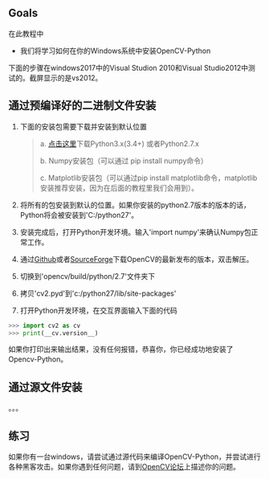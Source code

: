 ## Goals

在此教程中

* 我们将学习如何在你的Windows系统中安装OpenCV-Python

下面的步骤在windows2017中的Visual Studion 2010和Visual Studio2012中测试的。截屏显示的是vs2012。

## 通过预编译好的二进制文件安装

1. 下面的安装包需要下载并安装到默认位置

   > a. [点击这里](https://www.python.org/downloads/)下载Python3.x(3.4+) 或者Python2.7.x
   >
   > b. Numpy安装包（可以通过 pip install numpy命令）
   >
   > c. Matplotlib安装包（可以通过pip install matplotlib命令，matplotlib安装推荐安装，因为在后面的教程里我们会用到）。

2. 将所有的包安装到默认的位置。如果你安装的python2.7版本的版本的话，Python将会被安装到'C:/python27'。

3. 安装完成后，打开Python开发环境。输入'import numpy'来确认Numpy包正常工作。

4. 通过[Github](https://github.com/opencv/opencv/releases)或者[SourceForge](https://sourceforge.net/projects/opencvlibrary/files/)下载OpenCV的最新发布的版本，双击解压。

5. 切换到'opencv/build/python/2.7'文件夹下

6. 拷贝'cv2.pyd'到'c:/python27/lib/site-packages'

7. 打开Python开发环境，在交互界面输入下面的代码

```python
>>> import cv2 as cv
>>> print(__cv.version__)
```

如果你打印出来输出结果，没有任何报错，恭喜你，你已经成功地安装了Opencv-Python。

##  通过源文件安装

。。。



## 练习

如果你有一台windows，请尝试通过源代码来编译OpenCV-Python，并尝试进行各种黑客攻击。如果你遇到任何问题，请到[OpenCV论坛](https://answers.opencv.org/questions/)上描述你的问题。

